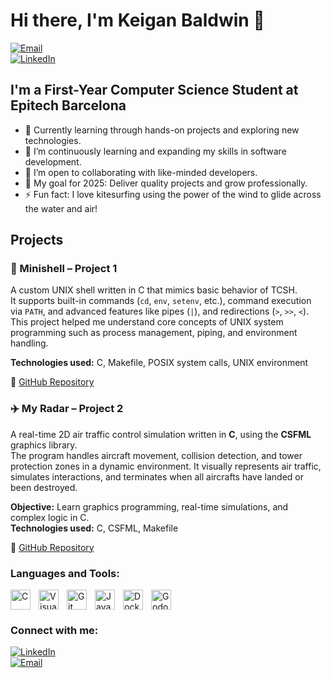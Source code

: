 # Hi there, I'm **Keigan Baldwin** 👋

[![Email](https://img.shields.io/badge/Email-keiganbaldwin@gmail.com-blue?style=for-the-badge)](mailto:keiganbaldwin@gmail.com)  
[![LinkedIn](https://img.shields.io/badge/LinkedIn-Connect-blue?style=for-the-badge)](http://www.linkedin.com/in/keigan-baldwin)

## I'm a First-Year Computer Science Student at Epitech Barcelona

- 🔭 Currently learning through hands-on projects and exploring new technologies.
- 🌱 I’m continuously learning and expanding my skills in software development.
- 👯 I’m open to collaborating with like-minded developers.
- 🥅 My goal for 2025: Deliver quality projects and grow professionally.
- ⚡ Fun fact: I love kitesurfing using the power of the wind to glide across the water and air!


## Projects

### 🐚 Minishell – Project 1

A custom UNIX shell written in C that mimics basic behavior of TCSH.  
It supports built-in commands (`cd`, `env`, `setenv`, etc.), command execution via `PATH`, and advanced features like pipes (`|`), and redirections (`>`, `>>`, `<`).  
This project helped me understand core concepts of UNIX system programming such as process management, piping, and environment handling.

**Technologies used:** C, Makefile, POSIX system calls, UNIX environment

🔗 [GitHub Repository](https://github.com/Keegs-Baldwin/my_shell)


### ✈️ My Radar – Project 2

A real-time 2D air traffic control simulation written in **C**, using the **CSFML** graphics library.  
The program handles aircraft movement, collision detection, and tower protection zones in a dynamic environment. It visually represents air traffic, simulates interactions, and terminates when all aircrafts have landed or been destroyed.

**Objective:** Learn graphics programming, real-time simulations, and complex logic in C.  
**Technologies used:** C, CSFML, Makefile

🔗 [GitHub Repository](https://github.com/Keegs-Baldwin/my_radar/)



### Languages and Tools:

[<img align="left" alt="C" width="32px" src="https://cdn.jsdelivr.net/gh/devicons/devicon/icons/c/c-original.svg" style="padding-right:10px;" />](#)
[<img align="left" alt="Visual Studio Code" width="32px" src="https://cdn.jsdelivr.net/gh/devicons/devicon/icons/vscode/vscode-original.svg" style="padding-right:10px;" />](#)
[<img align="left" alt="Git" width="32px" src="https://cdn.jsdelivr.net/gh/devicons/devicon/icons/git/git-original.svg" style="padding-right:10px;" />](#)
[<img align="left" alt="Java" width="32px" src="https://cdn.jsdelivr.net/gh/devicons/devicon/icons/java/java-original.svg" style="padding-right:10px;" />](#)
[<img align="left" alt="Docker" width="32px" src="https://cdn.jsdelivr.net/gh/devicons/devicon/icons/docker/docker-original.svg" style="padding-right:10px;" />](#)
[<img align="left" alt="Godot" width="32px" src="https://upload.wikimedia.org/wikipedia/commons/6/6a/Godot_icon.svg" style="padding-right:10px;" />](#)

<br clear="left"/>

### Connect with me:

[![LinkedIn](https://img.shields.io/badge/LinkedIn-Connect-blue?style=flat-square)](http://www.linkedin.com/in/keigan-baldwin)  
[![Email](https://img.shields.io/badge/Email-keiganbaldwin@gmail.com-blue?style=flat-square)](mailto:keiganbaldwin@gmail.com)

